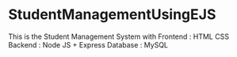 # StudentManagementUsingEJS
This is the Student Management System with Frontend  : HTML CSS  Backend : Node JS + Express  Database : MySQL 
